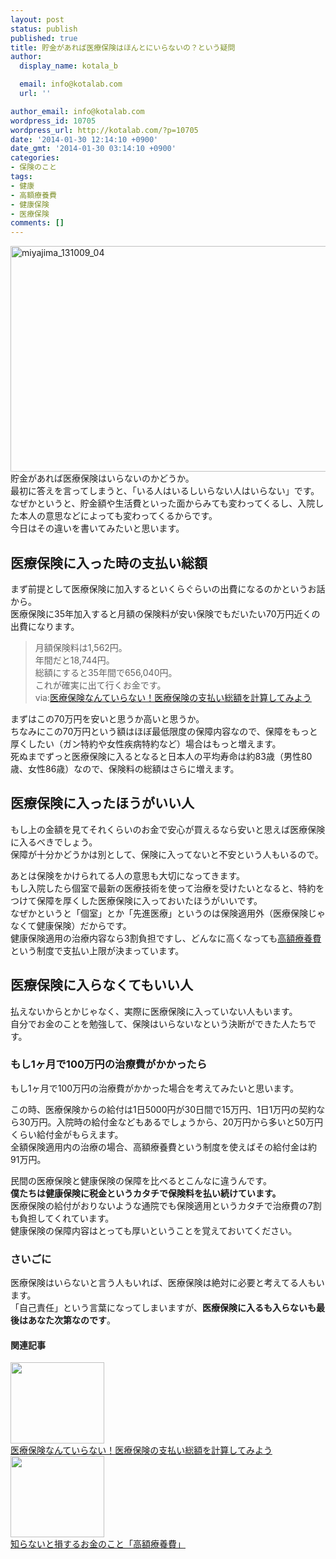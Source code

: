 ```yaml
---
layout: post
status: publish
published: true
title: 貯金があれば医療保険はほんとにいらないの？という疑問
author:
  display_name: kotala_b

  email: info@kotalab.com
  url: ''

author_email: info@kotalab.com
wordpress_id: 10705
wordpress_url: http://kotalab.com/?p=10705
date: '2014-01-30 12:14:10 +0900'
date_gmt: '2014-01-30 03:14:10 +0900'
categories:
- 保険のこと
tags:
- 健康
- 高額療養費
- 健康保険
- 医療保険
comments: []
---
```

<p><img src="http://kotalab.com/wp-content/uploads/miyajima_131009_04-546x361.jpg" alt="miyajima_131009_04" width="546" height="361" class="alignnone size-large wp-image-9865" /><br />
貯金があれば医療保険はいらないのかどうか。<br />
最初に答えを言ってしまうと、「いる人はいるしいらない人はいらない」です。<br />
なぜかというと、貯金額や生活費といった面からみても変わってくるし、入院した本人の意思などによっても変わってくるからです。<br />
今日はその違いを書いてみたいと思います。<br />
<!--more--></p>
<h2>医療保険に入った時の支払い総額</h2>
<p>まず前提として医療保険に加入するといくらぐらいの出費になるのかというお話から。<br />
医療保険に35年加入すると月額の保険料が安い保険でもだいたい70万円近くの出費になります。</p>
<blockquote><p>月額保険料は1,562円。<br />
年間だと18,744円。<br />
総額にすると35年間で656,040円。<br />
これが確実に出て行くお金です。<br />
via:<a href="http://kotalab.com/no-insurance" target="_blank">医療保険なんていらない！医療保険の支払い総額を計算してみよう</a><span class="removed_link" title="http://b.hatena.ne.jp/entry/http://kotalab.com/no-insurance"><img border="0" src="http://b.hatena.ne.jp/entry/image/http://kotalab.com/no-insurance" alt="" /></span></p></blockquote>
<p>まずはこの70万円を安いと思うか高いと思うか。<br />
ちなみにこの70万円という額はほぼ最低限度の保障内容なので、保障をもっと厚くしたい（ガン特約や女性疾病特約など）場合はもっと増えます。<br />
死ぬまでずっと医療保険に入るとなると日本人の平均寿命は約83歳（男性80歳、女性86歳）なので、保険料の総額はさらに増えます。</p>
<h2>医療保険に入ったほうがいい人</h2>
<p>もし上の金額を見てそれくらいのお金で安心が買えるなら安いと思えば医療保険に入るべきでしょう。<br />
保障が十分かどうかは別として、保険に入ってないと不安という人もいるので。</p>
<p>あとは<span class="b">保険をかけられてる人の意思も大切</span>になってきます。<br />
もし入院したら個室で最新の医療技術を使って治療を受けたいとなると、特約をつけて保障を厚くした医療保険に入っておいたほうがいいです。<br />
なぜかというと「個室」とか「先進医療」というのは保険適用外（医療保険じゃなくて健康保険）だからです。<br />
健康保険適用の治療内容なら3割負担ですし、どんなに高くなっても<a href="http://kotalab.com/money-kougakuryoyohi" title="知らないと損するお金のこと「高額療養費」">高額療養費</a>という制度で支払い上限が決まっています。</p>
<h2>医療保険に入らなくてもいい人</h2>
<p>払えないからとかじゃなく、実際に医療保険に入っていない人もいます。<br />
自分でお金のことを勉強して、保険はいらないなという決断ができた人たちです。</p>
<h3>もし1ヶ月で100万円の治療費がかかったら</h3>
<p>もし1ヶ月で100万円の治療費がかかった場合を考えてみたいと思います。</p>
<p>この時、医療保険からの給付は1日5000円が30日間で15万円、1日1万円の契約なら30万円。入院時の給付金などもあるでしょうから、20万円から多いと50万円くらい給付金がもらえます。<br />
全額保険適用内の治療の場合、高額療養費という制度を使えばその給付金は約91万円。</p>
<p>民間の医療保険と健康保険の保障を比べるとこんなに違うんです。<br />
<strong>僕たちは健康保険に税金というカタチで保険料を払い続けています。</strong><br />
医療保険の給付がおりないような通院でも保険適用というカタチで治療費の7割も負担してくれています。<br />
健康保険の保障内容はとっても厚いということを覚えておいてください。</p>
<h3>さいごに</h3>
<p>医療保険はいらないと言う人もいれば、医療保険は絶対に必要と考えてる人もいます。<br />
「自己責任」という言葉になってしまいますが、<strong>医療保険に入るも入らないも最後はあなた次第なのです</strong>。</p>
<h4 class="rel">関連記事</h4>
<div class="shht">
<div class="shhtimg"><a href="http://kotalab.com/no-insurance" target="_blank"><img src="http://kotalab.com/wp-content/uploads/no-insurance_130118_01-546x233.png" alt="" width="150" height="130" /></a></div>
<div class="shhttext"><a href="http://kotalab.com/no-insurance" target="_blank">医療保険なんていらない！医療保険の支払い総額を計算してみよう</a><span class="removed_link" title="http://b.hatena.ne.jp/entry/http://kotalab.com/no-insurance"><img border="0" src="http://b.hatena.ne.jp/entry/image/http://kotalab.com/no-insurance" alt="" /></span></div>
</div>
<div class="shht">
<div class="shhtimg"><a href="http://kotalab.com/money-kougakuryoyohi" target="_blank"><img src="http://kotalab.com/wp-content/uploads/money_130719-448x336.jpg" alt="" width="150" height="130" /></a></div>
<div class="shhttext"><a href="http://kotalab.com/money-kougakuryoyohi" target="_blank">知らないと損するお金のこと「高額療養費」</a><span class="removed_link" title="http://b.hatena.ne.jp/entry/http://kotalab.com/money-kougakuryoyohi"><img border="0" src="http://b.hatena.ne.jp/entry/image/http://kotalab.com/money-kougakuryoyohi" alt="" /></span></div>
</div>
